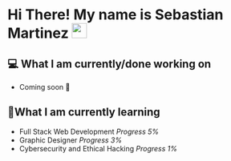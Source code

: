 # Hi There! My name is Sebastian Martinez <img src="https://blog.joypixels.com/content/images/2019/06/waving_hand_sign_1024.gif" width="30"/>


## 💻 What I am currently/done working on
- Coming soon 🚀

## 📖What I am currently learning
- Full Stack Web Development  *Progress 5%*
- Graphic Designer *Progress 3%*
- Cybersecurity and Ethical Hacking *Progress 1%*
